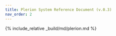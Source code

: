 ```yaml
---
title: Plerion System Reference Document (v.0.3)
nav_order: 2
---
```


{% include_relative _build/md/plerion.md %}
